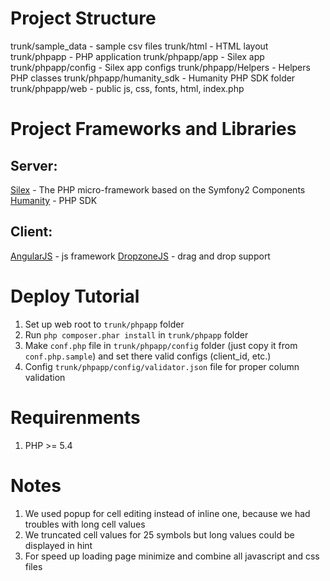 Project Structure
=================
trunk/sample_data - sample csv files
trunk/html - HTML layout
trunk/phpapp - PHP application
trunk/phpapp/app - Silex app
trunk/phpapp/config - Silex app configs
trunk/phpapp/Helpers - Helpers PHP classes
trunk/phpapp/humanity_sdk - Humanity PHP SDK folder
trunk/phpapp/web - public js, css, fonts, html, index.php


Project Frameworks and Libraries
=================
## Server: 
[Silex](http://silex.sensiolabs.org/) - The PHP micro-framework based on the Symfony2 Components
[Humanity](https://github.com/humanityapp/php-sdk) - PHP SDK

## Client:
[AngularJS](https://angularjs.org/) - js framework
[DropzoneJS](http://www.dropzonejs.com/) - drag and drop support


Deploy Tutorial
=================
1. Set up web root to ```trunk/phpapp``` folder
2. Run ```php composer.phar install``` in ```trunk/phpapp``` folder
3. Make ```conf.php``` file in ```trunk/phpapp/config``` folder (just copy it from ```conf.php.sample```) and set there valid configs (client_id, etc.)
4. Config ```trunk/phpapp/config/validator.json``` file for proper column validation


Requirenments
=================
1. PHP >= 5.4


Notes
=================
1. We used popup for cell editing instead of inline one, because we had troubles with long cell values
1. We truncated cell values for 25 symbols but long values could be displayed in hint
1. For speed up loading page minimize and combine all javascript and css files
